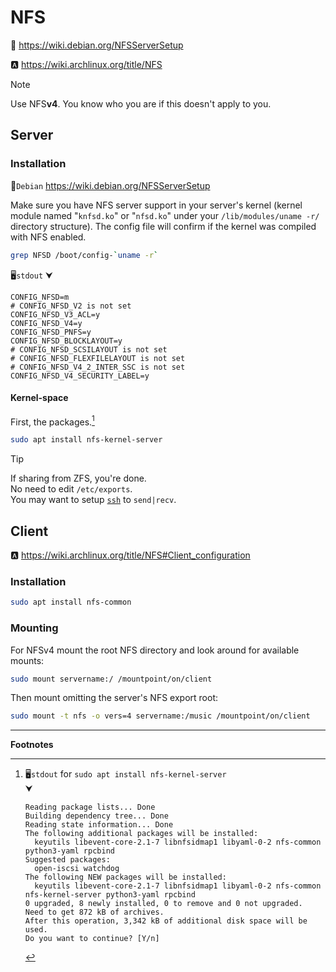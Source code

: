# NFS

🐧 https://wiki.debian.org/NFSServerSetup

🅰️ https://wiki.archlinux.org/title/NFS

> [!Note]
> Use NFS**v4**. You know who you are if this doesn't apply to you.





## Server

### Installation

🐧`Debian` https://wiki.debian.org/NFSServerSetup

Make sure you have NFS server support in your server's kernel (kernel module named "`knfsd.ko`" or "`nfsd.ko`" under your `/lib/modules/uname -r/` directory structure). The config file will confirm if the kernel was compiled with NFS enabled.

```sh
grep NFSD /boot/config-`uname -r`
```
🖥️`stdout`
    ⮟
```
CONFIG_NFSD=m
# CONFIG_NFSD_V2 is not set
CONFIG_NFSD_V3_ACL=y
CONFIG_NFSD_V4=y
CONFIG_NFSD_PNFS=y
CONFIG_NFSD_BLOCKLAYOUT=y
# CONFIG_NFSD_SCSILAYOUT is not set
# CONFIG_NFSD_FLEXFILELAYOUT is not set
# CONFIG_NFSD_V4_2_INTER_SSC is not set
CONFIG_NFSD_V4_SECURITY_LABEL=y
```


#### Kernel-space

First, the packages.[^out1]

```sh
sudo apt install nfs-kernel-server         
```

> [!Tip]
> If sharing from ZFS, you're done.  
> No need to edit `/etc/exports`.  
> You may want to setup [`ssh`](../SSH/config.md) to `send|recv`.




## Client

🅰️ https://wiki.archlinux.org/title/NFS#Client_configuration

### Installation

```sh
sudo apt install nfs-common
```

### Mounting

For NFSv4 mount the root NFS directory and look around for available mounts:

```sh
sudo mount servername:/ /mountpoint/on/client
```

Then mount omitting the server's NFS export root:

```sh
sudo mount -t nfs -o vers=4 servername:/music /mountpoint/on/client
```




---

**Footnotes**

[^out1]: 🖥️`stdout` for `sudo apt install nfs-kernel-server`  
    ⮟

    ```
    Reading package lists... Done
    Building dependency tree... Done
    Reading state information... Done
    The following additional packages will be installed:
      keyutils libevent-core-2.1-7 libnfsidmap1 libyaml-0-2 nfs-common python3-yaml rpcbind
    Suggested packages:
      open-iscsi watchdog
    The following NEW packages will be installed:
      keyutils libevent-core-2.1-7 libnfsidmap1 libyaml-0-2 nfs-common nfs-kernel-server python3-yaml rpcbind
    0 upgraded, 8 newly installed, 0 to remove and 0 not upgraded.
    Need to get 872 kB of archives.
    After this operation, 3,342 kB of additional disk space will be used.
    Do you want to continue? [Y/n] 
    ```
